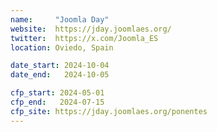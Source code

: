 ```yaml
---
name:     "Joomla Day"
website:  https://jday.joomlaes.org/
twitter:  https://x.com/Joomla_ES
location: Oviedo, Spain

date_start: 2024-10-04
date_end:   2024-10-05

cfp_start: 2024-05-01
cfp_end:   2024-07-15
cfp_site: https://jday.joomlaes.org/ponentes
---
```

